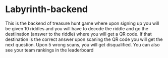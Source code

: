 # Labyrinth-backend

This is the backend of  treasure hunt game where upon signing up you will be given 10 riddles and you will have to decode the riddle and go the destiination (answer to the riddle) where you will get a QR code. If that destination is the correct answer upon scaning the QR code you will get the next question. Upon 5 wrong scans, you will get disqualified. You can also see your team rankings in the leaderboard
